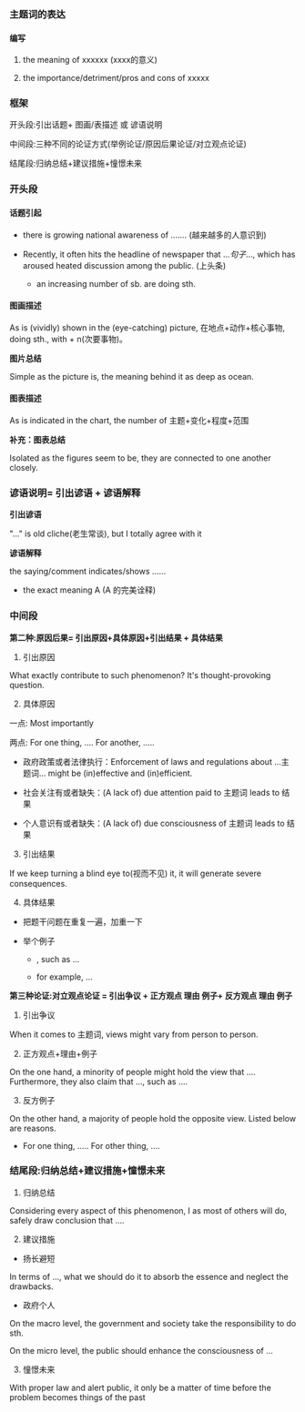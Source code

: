 ### 主题词的表达

#### 编写

1. the meaning of xxxxxx (xxxx的意义)

2. the importance/detriment/pros and cons of xxxxx 

### 框架

开头段:引出话题+ 图画/表描述 或 谚语说明 

中间段:三种不同的论证方式(举例论证/原因后果论证/对立观点论证) 

结尾段:归纳总结+建议措施+憧憬未来


### 开头段

#### 话题引起

* there is growing national awareness of ....... (越来越多的人意识到)

* Recently, it often hits the headline of newspaper that ...*句子*..., which has aroused heated discussion among the public. (上头条)

	* an increasing number of sb. are doing sth.

#### 图画描述

As is (vividly) shown in the (eye-catching) picture, 在地点+动作+核心事物, doing sth., with + n(次要事物)。

**图片总结**

Simple as the picture is, the meaning behind it as deep as ocean.

#### 图表描述

As is indicated in the chart, the number of 主题+变化+程度+范围

**补充：图表总结**

Isolated as the figures seem to be, they are connected to one another closely.

### 谚语说明= 引出谚语 + 谚语解释

**引出谚语**

"..." is old cliche(老生常谈), but I totally agree with it

**谚语解释**

the saying/comment indicates/shows ......

* the exact meaning A (A 的完美诠释)


### 中间段

**第二种:原因后果= 引出原因+具体原因+引出结果 + 具体结果**

1. 引出原因

What exactly contribute to such phenomenon? It's thought-provoking question.

2. 具体原因

一点: Most importantly

两点: For one thing, .... For another, .....


* 政府政策或者法律执行：Enforcement of laws and regulations about ...主题词... might be (in)effective and (in)efficient.

* 社会关注有或者缺失：(A lack of) due attention paid to 主题词 leads to 结果

* 个人意识有或者缺失：(A lack of) due consciousness of 主题词 leads to 结果

3. 引出结果

If we keep turning a blind eye to(视而不见) it, it will generate severe consequences.

4. 具体结果

* 把题干问题在重复一遍，加重一下

* 举个例子
	
	* , such as ...

	* for example, ...


**第三种论证:对立观点论证 = 引出争议 + 正方观点 理由 例子+ 反方观点 理由 例子**

1. 引出争议

When it comes to 主题词, views might vary from person to person.

2. 正方观点+理由+例子

On the one hand, a minority of people might hold the view that .... Furthermore, they also claim that ..., such as ....

3. 反方例子

On the other hand, a majority of people hold the opposite view. Listed below are reasons.

* For one thing, ..... For other thing, ....


### 结尾段:归纳总结+建议措施+憧憬未来

1. 归纳总结

Considering every aspect of this phenomenon, I as most of others will do, safely draw conclusion that ….

2. 建议措施

* 扬长避短

In terms of ..., what we should do it to absorb the essence and neglect the drawbacks.

* 政府个人

On the macro level, the government and society take the responsibility to do sth.

On the micro level, the public should enhance the consciousness of ...

3. 憧憬未来

With proper law and alert public, it only be a matter of time before the problem becomes things of the past


